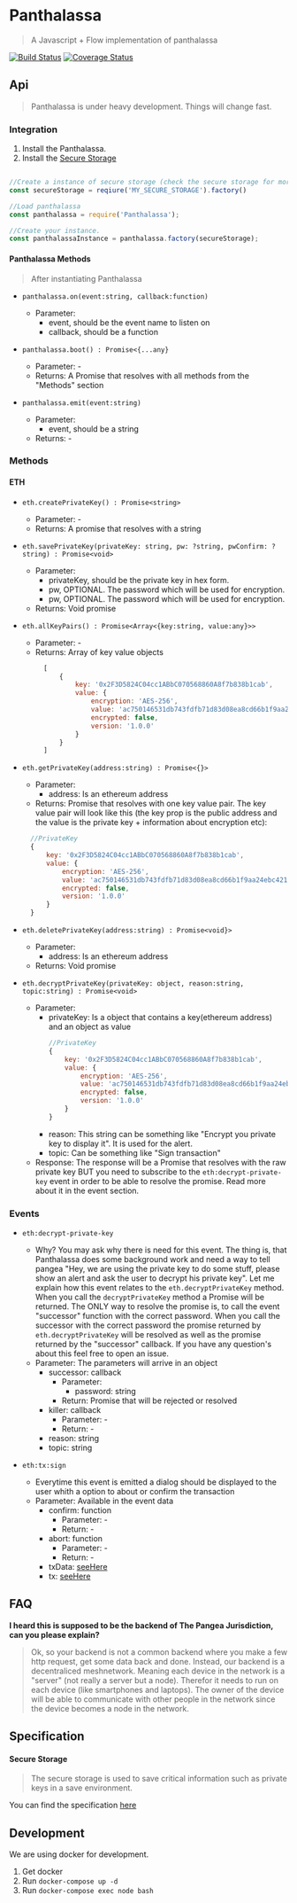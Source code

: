 # Panthalassa
> A Javascript + Flow implementation of panthalassa

[![Build Status](https://semaphoreci.com/api/v1/florianlenz/panthalassa/branches/feature-test_coverage/badge.svg)](https://semaphoreci.com/florianlenz/panthalassa)
[![Coverage Status](https://coveralls.io/repos/github/Bit-Nation/Panthalassa/badge.svg)](https://coveralls.io/github/Bit-Nation/Panthalassa)

## Api
> Panthalassa is under heavy development. Things will change fast.

### Integration
1. Install the Panthalassa.
2. Install the [Secure Storage](#secure-storage)
````js

//Create a instance of secure storage (check the secure storage for more information)
const secureStorage = reqiure('MY_SECURE_STORAGE').factory()

//Load panthalassa
const panthalassa = require('Panthalassa');

//Create your instance. 
const panthalassaInstance = panthalassa.factory(secureStorage);

````

#### Panthalassa Methods
> After instantiating Panthalassa

*  `panthalassa.on(event:string, callback:function)`
    * Parameter: 
        * event, should be the event name to listen on
        * callback, should be a function
*  `panthalassa.boot() : Promise<{...any}`
    * Parameter: -
    * Returns: A Promise that resolves with all methods from the "Methods" section
 
* `panthalassa.emit(event:string)`
    * Parameter:
        * event, should be a string
    * Returns: -

### Methods

#### ETH
* `eth.createPrivateKey() : Promise<string>`
    * Parameter: - 
    * Returns: A promise that resolves with a string

* `eth.savePrivateKey(privateKey: string, pw: ?string, pwConfirm: ?string) : Promise<void>`
    * Parameter:
        * privateKey, should be the private key in hex form.
        * pw, OPTIONAL. The password which will be used for encryption.
        * pw, OPTIONAL. The password which will be used for encryption.
    * Returns: Void promise

* `eth.allKeyPairs() : Promise<Array<{key:string, value:any}>>`
    * Parameter: -
    * Returns: Array of key value objects
        ````js
          [
              {
                  key: '0x2F3D5824C04cc1ABbC070568860A8f7b838b1cab',
                  value: {
                      encryption: 'AES-256',
                      value: 'ac750146531db743fdfb71d83d08ea8cd66b1f9aa24ebc42184f2c33955a9bd5',
                      encrypted: false,
                      version: '1.0.0'
                  }
              }
          ]
        ````    
* `eth.getPrivateKey(address:string) : Promise<{}>`
    * Parameter:
        * address: Is an ethereum address
    * Returns: Promise that resolves with one key value pair. The key value pair will look like this (the key prop is the public address and the value is the private key + information about encryption etc): 
    ````js
      //PrivateKey
      {
          key: '0x2F3D5824C04cc1ABbC070568860A8f7b838b1cab',
          value: {
              encryption: 'AES-256',
              value: 'ac750146531db743fdfb71d83d08ea8cd66b1f9aa24ebc42184f2c33955a9bd5',
              encrypted: false,
              version: '1.0.0'
          }
      }
    ````
* `eth.deletePrivateKey(address:string) : Promise<void}>`
    * Parameter:
        * address: Is an ethereum address
    * Returns: Void promise
    
* `eth.decryptPrivateKey(privateKey: object, reason:string, topic:string) : Promise<void>`
    * Parameter: 
        * privateKey: Is a object that contains a key(ethereum address) and an object as value
          ````js
          //PrivateKey
          {
              key: '0x2F3D5824C04cc1ABbC070568860A8f7b838b1cab',
              value: {
                  encryption: 'AES-256',
                  value: 'ac750146531db743fdfb71d83d08ea8cd66b1f9aa24ebc42184f2c33955a9bd5',
                  encrypted: false,
                  version: '1.0.0'
              }
          }
          ````
        * reason: This string can be something like "Encrypt you private key to display it". It is used for the alert. 
        * topic: Can be something like "Sign transaction"
    * Response: The response will be a Promise that resolves with the raw private key BUT you need to subscribe to the `eth:decrypt-private-key` event in order to be able to resolve the promise. Read more about it in the event section.
### Events

* `eth:decrypt-private-key`
    * Why? You may ask why there is need for this event. The thing is, that Panthalassa does some background work and need a way to tell pangea "Hey, we are using the private key to do some stuff, please show an alert and ask the user to decrypt his private key". Let me explain how this event relates to the `eth.decryptPrivateKey` method. When you call the `decryptPrivateKey` method a Promise will be returned. The ONLY way to resolve the promise is, to call the event "successor" function with the correct password. When you call the successor with the correct password the promise returned by `eth.decryptPrivateKey` will be resolved as well as the promise returned by the "successor" callback. If you have any question's about this feel free to open an issue.
    * Parameter: The parameters will arrive in an object
        * successor: callback
            * Parameter: 
                * password: string
            * Return: Promise that will be rejected or resolved
        * killer: callback
            * Parameter: -
            * Return: -
        * reason: string
        * topic: string
        
        
* `eth:tx:sign`
    * Everytime this event is emitted a dialog should be displayed to the user whith a option to about or confirm the transaction
    * Parameter: Available in the event data
        * confirm: function
            * Parameter: - 
            * Return: -
        * abort: function
            * Parameter: - 
            * Return: -
        * txData: [seeHere](./src/specification/tx.js)
        * tx: [seeHere](https://www.npmjs.com/package/ethereumjs-tx)
## FAQ

**I heard this is supposed to be the backend of The Pangea Jurisdiction, can you please explain?**
>Ok, so your backend is not a common backend where you make a few http request, get some data back and done. Instead, our backend is a decentraliced meshnetwork. Meaning each device in the network is a "server" (not really a server but a node). Therefor it needs to run on each device (like smartphones and laptops). The owner of the device will be able to communicate with other people in the network since the device becomes a node in the network.

## Specification

#### Secure Storage
> The secure storage is used to save critical information such as private keys in a save environment. 

You can find the specification [here](./src/specification/secureStorageInterface.js)

## Development

We are using docker for development.

1. Get docker
2. Run `docker-compose up -d`
3. Run `docker-compose exec node bash`